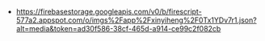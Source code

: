 - https://firebasestorage.googleapis.com/v0/b/firescript-577a2.appspot.com/o/imgs%2Fapp%2Fxinyiheng%2F0Tx1YDv7r1.json?alt=media&token=ad30f586-38cf-465d-a914-ce99c2f082cb
